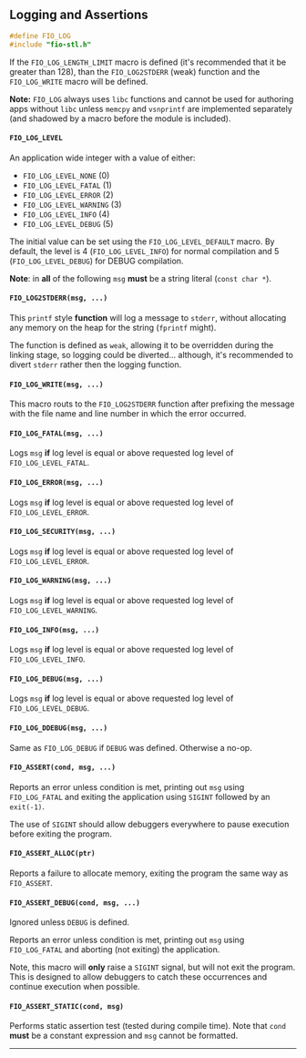 ## Logging and Assertions

```c
#define FIO_LOG
#include "fio-stl.h"
```

If the `FIO_LOG_LENGTH_LIMIT` macro is defined (it's recommended that it be greater than 128), than the `FIO_LOG2STDERR` (weak) function and the `FIO_LOG_WRITE` macro will be defined.

**Note:** `FIO_LOG` always uses `libc` functions and cannot be used for authoring apps without `libc` unless `memcpy` and `vsnprintf` are implemented separately (and shadowed by a macro before the module is included).

#### `FIO_LOG_LEVEL`

An application wide integer with a value of either:

- `FIO_LOG_LEVEL_NONE` (0)
- `FIO_LOG_LEVEL_FATAL` (1)
- `FIO_LOG_LEVEL_ERROR` (2)
- `FIO_LOG_LEVEL_WARNING` (3)
- `FIO_LOG_LEVEL_INFO` (4)
- `FIO_LOG_LEVEL_DEBUG` (5)

The initial value can be set using the `FIO_LOG_LEVEL_DEFAULT` macro. By default, the level is 4 (`FIO_LOG_LEVEL_INFO`) for normal compilation and 5 (`FIO_LOG_LEVEL_DEBUG`) for DEBUG compilation.

**Note**: in **all** of the following `msg` **must** be a string literal (`const char *`).

#### `FIO_LOG2STDERR(msg, ...)`

This `printf` style **function** will log a message to `stderr`, without allocating any memory on the heap for the string (`fprintf` might).

The function is defined as `weak`, allowing it to be overridden during the linking stage, so logging could be diverted... although, it's recommended to divert `stderr` rather then the logging function.

#### `FIO_LOG_WRITE(msg, ...)`

This macro routs to the `FIO_LOG2STDERR` function after prefixing the message with the file name and line number in which the error occurred.

#### `FIO_LOG_FATAL(msg, ...)`

Logs `msg` **if** log level is equal or above requested log level of `FIO_LOG_LEVEL_FATAL`.

#### `FIO_LOG_ERROR(msg, ...)`

Logs `msg` **if** log level is equal or above requested log level of `FIO_LOG_LEVEL_ERROR`.

#### `FIO_LOG_SECURITY(msg, ...)`

Logs `msg` **if** log level is equal or above requested log level of `FIO_LOG_LEVEL_ERROR`.

#### `FIO_LOG_WARNING(msg, ...)`

Logs `msg` **if** log level is equal or above requested log level of `FIO_LOG_LEVEL_WARNING`.

#### `FIO_LOG_INFO(msg, ...)`

Logs `msg` **if** log level is equal or above requested log level of `FIO_LOG_LEVEL_INFO`.

#### `FIO_LOG_DEBUG(msg, ...)`

Logs `msg` **if** log level is equal or above requested log level of `FIO_LOG_LEVEL_DEBUG`.

#### `FIO_LOG_DDEBUG(msg, ...)`

Same as `FIO_LOG_DEBUG` if `DEBUG` was defined. Otherwise a no-op.

#### `FIO_ASSERT(cond, msg, ...)`

Reports an error unless condition is met, printing out `msg` using `FIO_LOG_FATAL` and exiting the application using `SIGINT` followed by an `exit(-1)`.

The use of `SIGINT` should allow debuggers everywhere to pause execution before exiting the program.

#### `FIO_ASSERT_ALLOC(ptr)`

Reports a failure to allocate memory, exiting the program the same way as `FIO_ASSERT`.

#### `FIO_ASSERT_DEBUG(cond, msg, ...)`

Ignored unless `DEBUG` is defined.

Reports an error unless condition is met, printing out `msg` using `FIO_LOG_FATAL` and aborting (not exiting) the application.

Note, this macro will **only** raise a `SIGINT` signal, but will not exit the program. This is designed to allow debuggers to catch these occurrences and continue execution when possible.

#### `FIO_ASSERT_STATIC(cond, msg)`

Performs static assertion test (tested during compile time). Note that `cond` **must** be a constant expression and `msg` cannot be formatted.

-------------------------------------------------------------------------------
